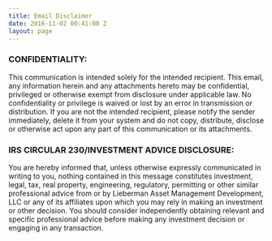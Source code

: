 ```yaml
---
title: Email Disclaimer
date: 2016-11-02 00:41:00 Z
layout: page
---
```


### CONFIDENTIALITY:

This communication is intended solely for the intended recipient.  This email, any information herein and any attachments hereto may be confidential, privileged or otherwise exempt from disclosure under applicable law.  No confidentiality or privilege is waived or lost by an error in transmission or distribution.  If you are not the intended recipient, please notify the sender immediately, delete it from your system and do not copy, distribute, disclose or otherwise act upon any part of this communication or its attachments.
<br/>

### IRS CIRCULAR 230/INVESTMENT ADVICE DISCLOSURE:

You are hereby informed that, unless otherwise expressly communicated in writing to you, nothing contained in this message constitutes investment, legal, tax, real property, engineering, regulatory, permitting or other similar professional advice from or by Lieberman Asset Management Development, LLC or any of its affiliates upon which you may rely in making an investment or other decision. You should consider independently obtaining relevant and specific professional advice before making any investment decision or engaging in any transaction.